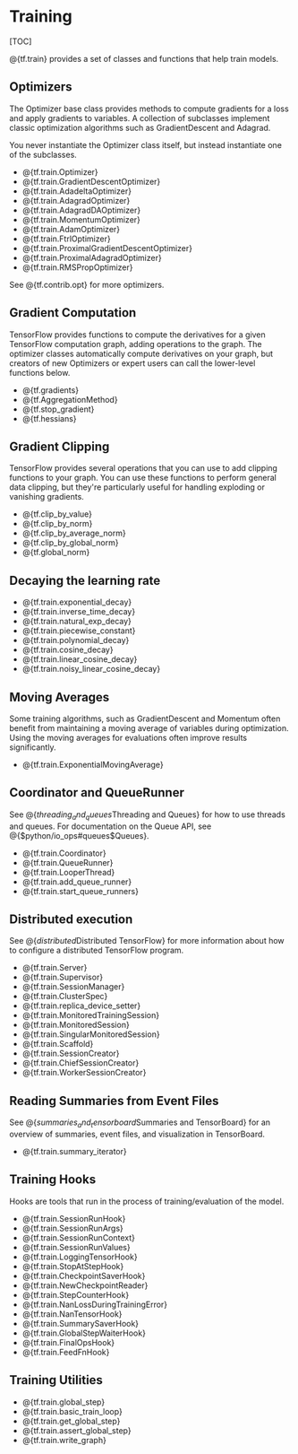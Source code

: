 # Training
[TOC]

@{tf.train} provides a set of classes and functions that help train models.

## Optimizers

The Optimizer base class provides methods to compute gradients for a loss and
apply gradients to variables.  A collection of subclasses implement classic
optimization algorithms such as GradientDescent and Adagrad.

You never instantiate the Optimizer class itself, but instead instantiate one
of the subclasses.

*   @{tf.train.Optimizer}
*   @{tf.train.GradientDescentOptimizer}
*   @{tf.train.AdadeltaOptimizer}
*   @{tf.train.AdagradOptimizer}
*   @{tf.train.AdagradDAOptimizer}
*   @{tf.train.MomentumOptimizer}
*   @{tf.train.AdamOptimizer}
*   @{tf.train.FtrlOptimizer}
*   @{tf.train.ProximalGradientDescentOptimizer}
*   @{tf.train.ProximalAdagradOptimizer}
*   @{tf.train.RMSPropOptimizer}

See @{tf.contrib.opt} for more optimizers.

## Gradient Computation

TensorFlow provides functions to compute the derivatives for a given
TensorFlow computation graph, adding operations to the graph. The
optimizer classes automatically compute derivatives on your graph, but
creators of new Optimizers or expert users can call the lower-level
functions below.

*   @{tf.gradients}
*   @{tf.AggregationMethod}
*   @{tf.stop_gradient}
*   @{tf.hessians}


## Gradient Clipping

TensorFlow provides several operations that you can use to add clipping
functions to your graph. You can use these functions to perform general data
clipping, but they're particularly useful for handling exploding or vanishing
gradients.

*   @{tf.clip_by_value}
*   @{tf.clip_by_norm}
*   @{tf.clip_by_average_norm}
*   @{tf.clip_by_global_norm}
*   @{tf.global_norm}

## Decaying the learning rate

*   @{tf.train.exponential_decay}
*   @{tf.train.inverse_time_decay}
*   @{tf.train.natural_exp_decay}
*   @{tf.train.piecewise_constant}
*   @{tf.train.polynomial_decay}
*   @{tf.train.cosine_decay}
*   @{tf.train.linear_cosine_decay}
*   @{tf.train.noisy_linear_cosine_decay}

## Moving Averages

Some training algorithms, such as GradientDescent and Momentum often benefit
from maintaining a moving average of variables during optimization.  Using the
moving averages for evaluations often improve results significantly.

*   @{tf.train.ExponentialMovingAverage}

## Coordinator and QueueRunner

See @{$threading_and_queues$Threading and Queues}
for how to use threads and queues.  For documentation on the Queue API,
see @{$python/io_ops#queues$Queues}.


*   @{tf.train.Coordinator}
*   @{tf.train.QueueRunner}
*   @{tf.train.LooperThread}
*   @{tf.train.add_queue_runner}
*   @{tf.train.start_queue_runners}

## Distributed execution

See @{$distributed$Distributed TensorFlow} for
more information about how to configure a distributed TensorFlow program.

*   @{tf.train.Server}
*   @{tf.train.Supervisor}
*   @{tf.train.SessionManager}
*   @{tf.train.ClusterSpec}
*   @{tf.train.replica_device_setter}
*   @{tf.train.MonitoredTrainingSession}
*   @{tf.train.MonitoredSession}
*   @{tf.train.SingularMonitoredSession}
*   @{tf.train.Scaffold}
*   @{tf.train.SessionCreator}
*   @{tf.train.ChiefSessionCreator}
*   @{tf.train.WorkerSessionCreator}

## Reading Summaries from Event Files

See @{$summaries_and_tensorboard$Summaries and TensorBoard} for an
overview of summaries, event files, and visualization in TensorBoard.

*   @{tf.train.summary_iterator}

## Training Hooks

Hooks are tools that run in the process of training/evaluation of the model.

*   @{tf.train.SessionRunHook}
*   @{tf.train.SessionRunArgs}
*   @{tf.train.SessionRunContext}
*   @{tf.train.SessionRunValues}
*   @{tf.train.LoggingTensorHook}
*   @{tf.train.StopAtStepHook}
*   @{tf.train.CheckpointSaverHook}
*   @{tf.train.NewCheckpointReader}
*   @{tf.train.StepCounterHook}
*   @{tf.train.NanLossDuringTrainingError}
*   @{tf.train.NanTensorHook}
*   @{tf.train.SummarySaverHook}
*   @{tf.train.GlobalStepWaiterHook}
*   @{tf.train.FinalOpsHook}
*   @{tf.train.FeedFnHook}

## Training Utilities

*   @{tf.train.global_step}
*   @{tf.train.basic_train_loop}
*   @{tf.train.get_global_step}
*   @{tf.train.assert_global_step}
*   @{tf.train.write_graph}
